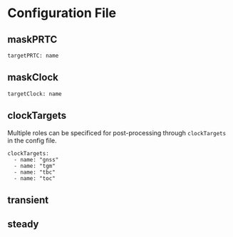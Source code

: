 # Configuration File

## maskPRTC

```{ .yaml .annotate }
targetPRTC: name
```

## maskClock

```{ .yaml .annotate }
targetClock: name
```

## clockTargets

Multiple roles can be specificed for post-processing through `clockTargets` in the config file.

```{ .yaml .annotate }
clockTargets:
  - name: "gnss"
  - name: "tgm"
  - name: "tbc"
  - name: "toc"
```

## transient

## steady
